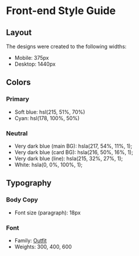 # Front-end Style Guide

## Layout

The designs were created to the following widths:

- Mobile: 375px
- Desktop: 1440px

## Colors

### Primary

- Soft blue: hsl(215, 51%, 70%)
- Cyan: hsl(178, 100%, 50%)

### Neutral

- Very dark blue (main BG): hsla(217, 54%, 11%, 1);
- Very dark blue (card BG): hsla(216, 50%, 16%, 1);
- Very dark blue (line): hsla(215, 32%, 27%, 1);
- White: hsla(0, 0%, 100%, 1);

## Typography

### Body Copy

- Font size (paragraph): 18px

### Font

- Family: [Outfit](https://fonts.google.com/specimen/Outfit)
- Weights: 300, 400, 600
